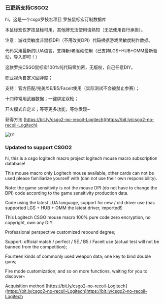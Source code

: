 ### 已更新支持CSGO2


hi，这是一个csgo罗技宏项目 罗技鼠标宏订制数据库

本鼠标宏仅罗技鼠标可用，其他牌无法使用请熟知（无法使用自行承担）。

注意：游戏灵敏度非鼠标DPI（不用改变DPI）代码根据游戏灵敏度制作数据。

代码采用最新的LUA语言，支持新/老驱动使用（已支持LGS+HUB+OMM最新驱动，导入即可！）

这款罗技CSGO鼠标宏100%纯代码零加密，无版权，自己任意DIY。

职业视角自定义回弹度；

支持：官方匹配/完美/5E/B5/Faceit使用（实际测试不会被禁止参赛）；

十四种常用武器数据；一键绑定双枪；

开火模式自定义；等等更多功能，等你发现~

获得方法
[https://bit.ly/csgo2-no-recoil-Logitech](https://bit.ly/csgo2-no-recoil-Logitech)

![01](https://github.com/ysziyu/csgo-no-recoil-Logitech/blob/main/01.gif)


### Updated to support CSGO2

hi, this is a csgo logitech macro project logitech mouse macro subscription database!

This mouse macro only Logitech mouse available, other cards can not be used please familiarize yourself with (can not use their own responsibility).

Note: the game sensitivity is not the mouse DPI (do not have to change the DPI) code according to the game sensitivity production data.

Code using the latest LUA language, support for new / old driver use (has supported LGS + HUB + OMM the latest driver, imported!)

This Logitech CSGO mouse macro 100% pure code zero encryption, no copyright, own any DIY.

Professional perspective customized rebound degree;

Support: official match / perfect / 5E / B5 / Faceit use (actual test will not be banned from the competition);

Fourteen kinds of commonly used weapon data; one key to bind double guns;

Fire mode customization; and so on more functions, waiting for you to discover~

Acquisition method
[https://bit.ly/csgo2-no-recoil-Logitech](https://bit.ly/csgo2-no-recoil-Logitech)https://bit.ly/csgo2-no-recoil-Logitech



